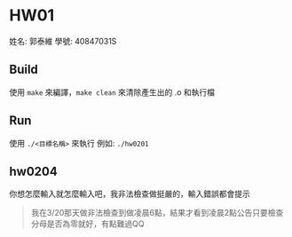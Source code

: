 HW01
===
姓名: 郭泰維
學號: 40847031S

## Build
使用 ```make``` 來編譯，```make clean``` 來清除產生出的 .o 和執行檔


## Run
使用 ```./<目標名稱>``` 來執行
例如: ```./hw0201```


## hw0204
你想怎麼輸入就怎麼輸入吧，我非法檢查做挺嚴的，輸入錯誤都會提示
> 我在3/20那天做非法檢查到做凌晨6點，結果才看到凌晨2點公告只要檢查分母是否為零就好，有點難過QQ
